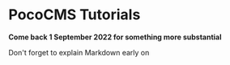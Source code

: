 # PocoCMS Tutorials

**Come back 1 September 2022 for something more substantial**

Don't forget to explain Markdown early on
